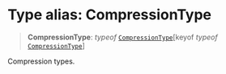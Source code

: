 # Type alias: CompressionType

> **CompressionType**: *typeof* [`CompressionType`](../variables/CompressionType.md)\[keyof *typeof* [`CompressionType`](../variables/CompressionType.md)\]

Compression types.
